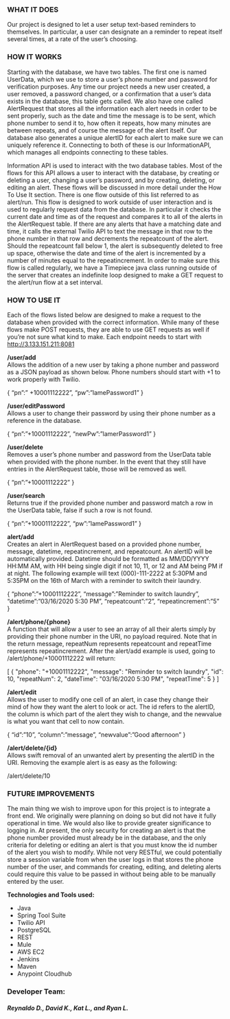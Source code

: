 ### WHAT IT DOES

Our project is designed to let a user setup text-based reminders to themselves.  In particular, a user can designate an a reminder to repeat itself several times, at a rate of the user’s choosing.


### HOW IT WORKS

Starting with the database, we have two tables.  The first one is named UserData, which we use to store a user’s phone number and password for 
verification purposes.  Any time our project needs a new user created, a user removed, a password changed, or a confirmation that a user’s data 
exists in the database, this table gets called. We also have one called AlertRequest that stores all the information each alert needs in order 
to be sent properly, such as the date and time the message is to be sent, which phone number to send it to, how often it repeats, how many minutes 
are between repeats, and of course the message of the alert itself.  Our database also generates a unique alertID for each alert to make sure we 
can uniquely reference it.  Connecting to both of these is our InformationAPI, which manages all endpoints connecting to these tables.
	
Information API is used to interact with the two database tables.  Most of the flows for this API allows a user to interact with the database, by creating or deleting a user, changing a user’s password, and by creating, deleting, or editing an alert.  These flows will be discussed in more detail under the How To Use It section.  There is one flow outside of this list referred to as alert/run.  This flow is designed to work outside of user interaction and is used to regularly request data from the database.  In particular it checks the current date and time as of the request and compares it to all of the alerts in the AlertRequest table.  If there are any alerts that have a matching date and time, it calls the external Twilio API to text the message in that row to the phone number in that row and decrements the repeatcount of the alert.  Should the repeatcount fall below 1, the alert is subsequently deleted to free up space, otherwise the date and time of the alert is incremented by a number of minutes equal to the repeatincrement.  In order to make sure this flow is called regularly, we have a Timepiece java class running outside of the server that creates an indefinite loop designed to make a GET request to the alert/run flow at a set interval.


### HOW TO USE IT

Each of the flows listed below are designed to make a request to the database when provided with the correct information.  While many of these flows make POST requests, they are able to use GET requests as well if you’re not sure what kind to make.  Each endpoint needs to start with http://3.133.151.211:8081

**/user/add**<br>
	Allows the addition of a new user by taking a phone number and password as a JSON payload as shown below.  Phone numbers should start with +1 to work properly with Twilio.
	
{
	“pn”:” +10001112222”,
	“pw”:”lamePassword1”
}



**/user/editPassword**<br>
Allows a user to change their password by using their phone number as a reference in the database.

{
	“pn”:”+10001112222”,
	“newPw”:”lamerPassword1”
}



**/user/delete**<br>
	Removes a user’s phone number and password from the UserData table when provided with the phone number.  In the event that they still have entries in the AlertRequest table, those will be removed as well.
	
{
	“pn”:”+10001112222”
}



**/user/search**<br>
Returns true if the provided phone number and password match a row in the UserData table, false if such a row is not found.

{
	“pn”:”+10001112222”,
	“pw”:”lamePassword1”
}



**alert/add**<br>
	Creates an alert in AlertRequest based on a provided phone number, message, datetime, repeatincrement, and repeatcount.  An alertID will be automatically provided.  Datetime should be formatted as MM/DD/YYYY HH:MM AM, with HH being single digit if not 10, 11, or 12 and AM being PM if at night.  The following example will text (000)-111-2222 at 5:30PM and 5:35PM on the 16th of March with a reminder to switch their laundry.
	
{
	“phone”:”+10001112222”,
	“message”:”Reminder to switch laundry”,
	“datetime”:”03/16/2020 5:30 PM”,
	“repeatcount”:”2”,
	“repeatincrement”:”5”
}



**/alert/phone/{phone}**<br>
	A function that will allow a user to see an array of all their alerts simply by providing their phone number in the URI, no payload required.  Note that in the return message, repeatNum represents repeatcount and repeatTime represents repeatincrement.
	After the alert/add example is used, going to /alert/phone/+10001112222 will return:
	
[
    {
        "phone": "+10001112222",
        "message": "Reminder to switch laundry",
        "id": 10,
        "repeatNum": 2,
        "dateTime": "03/16/2020 5:30 PM",
        "repeatTime": 5
    }
]


**/alert/edit**<br>
Allows the user to modify one cell of an alert, in case they change their mind of how they want the alert to look or act.  The id refers to the alertID, the column is which part of the alert they wish to change, and the newvalue is what you want that cell to now contain.

{
	“id”:”10”,
	“column”:”message”,
	“newvalue”:”Good afternoon”
}



**/alert/delete/{id}**<br>
	Allows swift removal of an unwanted alert by presenting the alertID in the URI.  Removing the example alert is as easy as the following:
	
/alert/delete/10



### FUTURE IMPROVEMENTS

The main thing we wish to improve upon for this project is to integrate a front end.  We originally were planning on doing so but did not have it fully operational in time.  We would also like to provide greater significance to logging in.  At present, the only security for creating an alert is that the phone number provided must already be in the database, and the only criteria for deleting or editing an alert is that you must know the id number of the alert you wish to modify.  While not very RESTful, we could potentially store a session variable from when the user logs in that stores the phone number of the user, and commands for creating, editing, and deleting alerts could require this value to be passed in without being able to be manually entered by the user.


**Technologies and Tools used:**
* Java    
* Spring Tool Suite
* Twilio API
* PostgreSQL
* REST 
* Mule
* AWS EC2
* Jenkins
* Maven
* Anypoint Cloudhub


### Developer Team: ###
#### *Reynaldo D.,  David K., Kat L., and Ryan L.* ####
